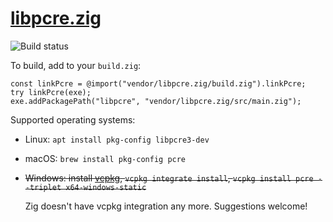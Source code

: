 # [libpcre.zig](https://github.com/kivikakk/libpcre.zig)

![Build status](https://github.com/kivikakk/libpcre.zig/workflows/build/badge.svg)

To build, add to your `build.zig`:

```zig
const linkPcre = @import("vendor/libpcre.zig/build.zig").linkPcre;
try linkPcre(exe);
exe.addPackagePath("libpcre", "vendor/libpcre.zig/src/main.zig");
```

Supported operating systems:

* Linux: `apt install pkg-config libpcre3-dev`
* macOS: `brew install pkg-config pcre`
* ~~Windows: install [vcpkg](https://github.com/microsoft/vcpkg#quick-start-windows), `vcpkg integrate install`, `vcpkg install pcre --triplet x64-windows-static`~~

  Zig doesn't have vcpkg integration any more. Suggestions welcome!
